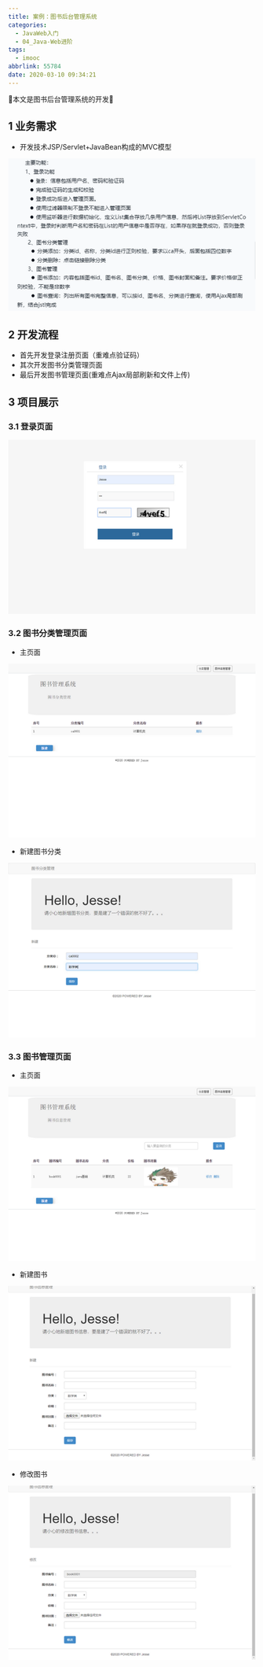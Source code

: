 ```yaml
---
title: 案例：图书后台管理系统
categories:
  - JavaWeb入门
  - 04_Java-Web进阶
tags:
  - imooc
abbrlink: 55784
date: 2020-03-10 09:34:21
---
```


:star2:本文是图书后台管理系统的开发:star2:

<!-- more -->

## 1 业务需求

- 开发技术JSP/Servlet+JavaBean构成的MVC模型

![图片](/images/024_08_01.png)

## 2 开发流程

- 首先开发登录注册页面（重难点验证码）
- 其次开发图书分类管理页面
- 最后开发图书管理页面(重难点Ajax局部刷新和文件上传)

## 3 项目展示

### 3.1 登录页面

![图片](/images/024_08_02.png)

### 3.2 图书分类管理页面

- 主页面

![图片](/images/024_08_03.png)

- 新建图书分类

![图片](/images/024_08_04.png)

### 3.3 图书管理页面

- 主页面

![图片](/images/024_08_05.png)

- 新建图书

![图片](/images/024_08_06.png)

- 修改图书

![图片](/images/024_08_07.png)
